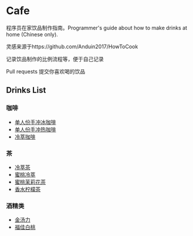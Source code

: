 # Cafe
程序员在家饮品制作指南。Programmer's guide about how to make drinks at home (Chinese only).

灵感来源于https://github.com/Anduin2017/HowToCook

记录饮品制作的比例流程等，便于自己记录

Pull requests 提交你喜欢喝的饮品

## Drinks List
### 咖啡
- [单人份手冲冰咖啡](https://github.com/timwhitez/Cafe/blob/main/drinks/%E5%8D%95%E4%BA%BA%E4%BB%BD%E6%89%8B%E5%86%B2%E5%86%B0%E5%92%96%E5%95%A1.md)
- [单人份手冲热咖啡](https://github.com/timwhitez/Cafe/blob/main/drinks/%E5%8D%95%E4%BA%BA%E4%BB%BD%E6%89%8B%E5%86%B2%E7%83%AD%E5%92%96%E5%95%A1.md)
- [冷萃咖啡](https://github.com/timwhitez/Cafe/blob/main/drinks/%E5%86%B7%E8%90%83%E5%92%96%E5%95%A1.md)

### 茶
- [冷萃茶](https://github.com/timwhitez/Cafe/blob/main/drinks/%E5%86%B7%E8%90%83%E8%8C%B6.md)
- [蜜桃冷萃](https://github.com/timwhitez/Cafe/blob/main/drinks/%E8%9C%9C%E6%A1%83%E5%86%B7%E8%90%83.md)
- [蜜桃茉莉花茶](https://github.com/timwhitez/Cafe/blob/main/drinks/%E8%9C%9C%E6%A1%83%E8%8C%89%E8%8E%89%E8%8A%B1%E8%8C%B6.md)
- [香水柠檬茶](https://github.com/timwhitez/Cafe/blob/main/drinks/%E9%A6%99%E6%B0%B4%E6%9F%A0%E6%AA%AC%E8%8C%B6.md)

### 酒精类
- [金汤力](https://github.com/timwhitez/Cafe/blob/main/drinks/%E9%87%91%E6%B1%A4%E5%8A%9B.md)
- [福佳白桃](https://github.com/timwhitez/Cafe/blob/main/drinks/%E7%A6%8F%E4%BD%B3%E7%99%BD%E6%A1%83.md)
